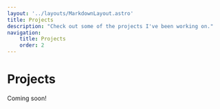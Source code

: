 ```yaml
---
layout: '../layouts/MarkdownLayout.astro'
title: Projects
description: "Check out some of the projects I've been working on."
navigation:
    title: Projects
    order: 2
---
```


# Projects

<p class="text-gray-500">Coming soon!</p>
